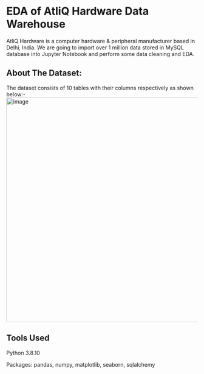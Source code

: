 # EDA of AtliQ Hardware Data Warehouse

AtliQ Hardware is a computer hardware & peripheral manufacturer based in Delhi, India. We are going to import over 1 million data stored in MySQL database into Jupyter Notebook and perform some data cleaning and EDA. 

## **About The Dataset:**

The dataset consists of 10 tables with their columns respectively as shown below:-
<img width="590" alt="image" src="https://user-images.githubusercontent.com/105427308/222902307-837a8f86-4b3a-4d17-8fa2-beb4a699508f.png">

## **Tools Used**
Python 3.8.10

Packages: pandas, numpy, matplotlib, seaborn, sqlalchemy

